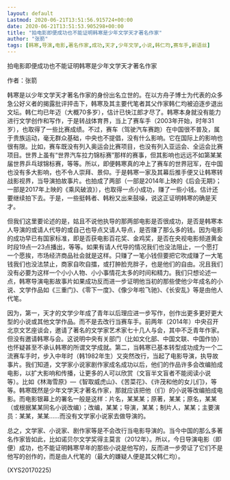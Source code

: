 ```yaml
---
layout: default
Lastmod: 2020-06-21T13:51:56.915724+00:00
date: 2020-06-21T13:51:53.905298+00:00
title: "拍电影即便成功也不能证明韩寒是少年文学天才著名作家"
author: "张箭"
tags: [韩寒,导演,电影,著名作家,成功,天才,少年文学,小说,韩仁均,赛车手,新语丝]
---
```


拍电影即便成功也不能证明韩寒是少年文学天才著名作家

作者：张箭

韩寒是以少年文学天才著名作家的身份出名立世的。在以方舟子博士为代表的众多急公好义者的揭露批评抨击下，韩寒及其主要代笔者其父作家韩仁均被迫逐步退出文坛。韩仁均已年迈（大概70多岁），估计已快江郎才尽了。韩寒本身就没有能力进行文学创作和写作，于是转战体育界，当上了赛车手（2003年开始，时年31岁），也取得了一些比赛成绩。不过，赛车（驾驶汽车赛跑）在中国很不普及，属于贵族运动，毫无群众基础，中央也不提倡，没有什么影响。它在国际上的影响也很有限。比如，赛车既没有列入奥运会比赛项目，也没有列入亚运会、全运会比赛项目。世界上虽有“世界汽车拉力锦标赛”那样的赛事，但其影响也远远不如第某某届世界乒乓球锦标赛，等等。所以，即便韩寒真的冲上了赛车的世界冠军，在中国也没有多大影响，也不令人崇拜、景仰。于是韩寒一家及其幕后推手便又让韩寒转战影视界，当导演拍故事片。也拍成了两部（一部是2014年上映的《后会无期》；一部是2017年上映的《乘风破浪》），也取得一点小成功，赚了一些小钱。估计还要继续拍下去。于是，一些挺韩者、韩粉又出来鼓噪，说这正证明韩寒的确是天才。

但我们这里要论述的是，姑且不说他执导的那两部电影是否很成功，是否是韩寒本人导演的或请人代导的或自己也导点又请人导点，是否赚了那么多的钱。因为电影的成功早已有国家标准，即是否获电影百花奖、金鸡奖，是否在央视电影频道黄金时段19点—23点播出，等等。如果有请人代导的情况我们也没法阻止，一个愿打一个愿挨，市场经济商品社会就是这样。只赚了一笔小钱但要把它吹成赚了一大笔钱我们也没法禁止，商家自吹自擂，或打肿脸充胖子，也是他们的自由。况且我们没有必要为这样一个小小人物、小小事情花太多的时间和精力。我们只想论述一点，韩寒导演电影故事片如果成功反而进一步证明他当初的那些使他少年成名的小说、文学作品如《三重门》、《零下一度》、《像少年啦飞驰》、《长安乱》等是由他人代笔。

因为，第一，天才的文学少年成了青年以后理应进一步写作，创作出更多更好更大型的小说或其他文学作品。而不是去改行当赛车手。前两年（2014年）中央召开北京文艺座谈会，邀请了著名的文学家艺术家七十几人与会，其中不乏青年作家。但没有邀请韩寒与会。这说明中央有关部门（比如文化部、中国文联、中国作协）也怀疑甚至不承认韩寒的所谓文学成就。第二，当韩寒已基本转型成功成为一个二流赛车手时，步入中年时（韩1982年生）又突然改行，当起了电影导演，执导故事片。我们知道，文学家小说家剧作家成名成功以后，他们的作品许多会改编拍成电影，以扩大影响和传播，让更多的人可以欣赏（文盲半文盲者不能阅读小说等）。比如《林海雪原》—《智取威虎山》、《苦菜花》、《许茂和他的女儿们》，等等。韩寒既然是少年文学天才著名作家，那就应该把他（们）的小说等改编拍成电影。而电影银幕上的署名一般是这样：片名，某某某；原著，某某；原名，某某（或根据某某同名小说改编）；改编，某某；导演，某某；制片人，某某；主要演员：某某，某某……而没有文学家小说家去做导演的。

总之，文学家、小说家、剧作家等是不会改行当电影导演的。当今中国的那么多著名作家皆如此，比如诺贝尔文学奖得主莫言（2012年）。所以，今日导演电影（即便）成功，也不能证明韩寒早年的那些小说是他写的，反而进一步旁证了它们不是他写的创作的，而是由人代笔的（最大的嫌疑人便是其父韩仁均）。

(XYS20170225)

